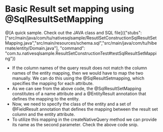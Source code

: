 # Basic Result set mapping using @SqlResultSetMapping

@[A quick sample. Check out the JAVA class and SQL file]({"stubs": ["src/main/java/com/tu/nativesqlsample/ResutlSetConstructionSqlResultSetMapping.java","src/main/resources/schema.sql","src/main/java/com/tu/hibernate/entity/Domain.java"], "command": "com.tu.nativesqlsample.ResultSetConstructionTest#testSqlResultSetMapping"})

*	If the column names of the query result does not match the column names of the entity mapping, then we would have to map the two manually. We can do this using the @SqlResultSetmapping, which specifies the mapping for each attribute. 
*	As we can see from the above code, the @SqlResultSetMapping constitutes of a name attribute and a @EntityResult annotation that defines the mapping to the entity.
*	Now, we need to specify the class of the entity and a set of @FieldResult annotation that defines the mapping between the result set column and the entity attribute.
*	To utilize this mapping in the createNativeQuery method we can provide its name as the second parameter. Check the above code snip.
